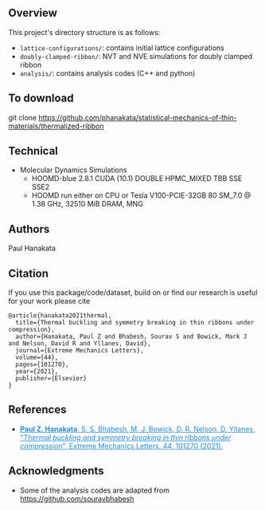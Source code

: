 ## Overview 
This project's directory structure is as follows:
* ```lattice-configurations/```: contains initial lattice configurations 
* ```doubly-clamped-ribbon/```: NVT and NVE simulations for doubly clamped ribbon
* ```analysis/```: contains analysis codes (C++ and python) 


## To download 
git clone https://github.com/phanakata/statistical-mechanics-of-thin-materials/thermalized-ribbon

## Technical 
* Molecular Dynamics Simulations 
  * HOOMD-blue 2.8.1 CUDA (10.1) DOUBLE HPMC_MIXED TBB SSE SSE2 
  * HOOMD run either on CPU or Tesla V100-PCIE-32GB  80 SM_7.0 @ 1.38 GHz, 32510 MiB DRAM, MNG


## Authors
Paul Hanakata

## Citation

If you use this package/code/dataset, build on  or find our research is useful for your work please cite 
```
@article{hanakata2021thermal,
  title={Thermal buckling and symmetry breaking in thin ribbons under compression},
  author={Hanakata, Paul Z and Bhabesh, Sourav S and Bowick, Mark J and Nelson, David R and Yllanes, David},
  journal={Extreme Mechanics Letters},
  volume={44},
  pages={101270},
  year={2021},
  publisher={Elsevier}
}
```


## References
* <a href="https://www.sciencedirect.com/science/article/pii/S2352431621000602?casa_token=reJKwD1SuVkAAAAA:pr92erUDodYfs9T-B0acZRQbZidhoVUp7qdzhssqd5HXizYCM_WbOXzCUwC7NsEXCAGD9eo7g_Y" style="color:#268cd7
"> **Paul Z. Hanakata**,  S. S.  Bhabesh, M. J. Bowick, D. R. Nelson, D. Yllanes, "*Thermal buckling and symmetry breaking in thin ribbons under compression*", Extreme Mechanics Letters, 44, 101270 (2021).</a>

## Acknowledgments
* Some of the analysis codes are adapted from https://github.com/souravbhabesh

